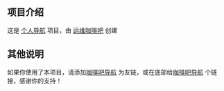 ## 项目介绍

这是 [个人导航](https://nav.ops-coffee.cn) 项目，由 [运维咖啡吧](https://ops-coffee.cn) 创建

## 其他说明

如果你使用了本项目，请添加[咖啡吧导航](https://nav.ops-coffee.cn) 为友链，或在底部给[咖啡吧导航](https://nav.ops-coffee.cn) 个链接，感谢你的支持！